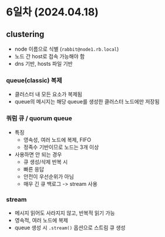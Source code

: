 # 6일차 (2024.04.18)

## clustering

- node 이름으로 식별 (`rabbit@node1.rb.local`)
- 노드 간 host로 접속 가능해야 함
- dns 기반, hosts 파일 기반

### queue(classic) 복제

- 클러스터 내 모든 요소가 복제됨
- queue의 메시지는 해당 queue를 생성한 클러스터 노드에만 저장됨

### 쿼럼 큐 / quorum queue

- 특징
  - 영속성, 여러 노드에 복제, FIFO
  - 정족수 기반이므로 노드는 3개 이상
- 사용하면 안 되는 경우
  - 큐 생성/삭제 반복 시
  - 빠른 응답
  - 안전이 우선순위가 아님
  - 매우 긴 큐 백로그 -> stream 사용

### stream

- 메시지 읽어도 사라지지 않고, 반복적 읽기 가능
- 영속적, 여러 노드에 복제
- queue 생성 시 `.stream()` 옵션으로 스트림 큐 생성